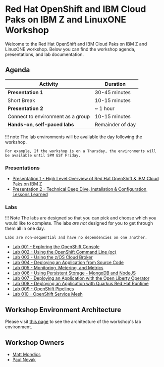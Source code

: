 # Red Hat OpenShift and IBM Cloud Paks on IBM Z and LinuxONE Workshop

Welcome to the Red Hat OpenShift and IBM Cloud Paks on IBM Z and LinuxONE workshop. Below you can find the workshop agenda, presentations, and lab documentation.

## Agenda

| Activity       | Duration     |
| ---                  | ---           |
| **Presentation 1**              | 30-45 minutes   |
| Short Break   |        10-15 minutes      |
| **Presentation 2**           | ~ 1 hour      |
| Connect to environment as a group           | 10-15 minutes      |
| **Hands-on, self-paced labs**           | Remainder of day      |

!!! note
    The lab environments will be available the day following the workshop.

    For example, If the workshop is on a Thursday, the environments will be available until 5PM EST Friday.

### Presentations

* [Presentation 1 - High Level Overview of Red Hat OpenShift & IBM Cloud Paks on IBM Z](presentations/presentation1.pdf)
* [Presentation 2 - Technical Deep Dive, Installation & Configuration, Lessons Learned](presentations/presentation2.pdf)

### Labs

!!! Note
    The labs are designed so that you can pick and choose which you would like to complete. The labs *are not* designed for you to get through them all in one day.

    Labs are non-sequential and have no dependencies on one another.

* [Lab 001 - Exploring the OpenShift Console](lab001/lab001-1.md)
* [Lab 002 - Using the OpenShift Command Line (oc)](lab002/lab002-1.md)
* [Lab 003 - Using the z/OS Cloud Broker](lab003/lab003-1.md)
* [Lab 004 - Deploying an Application from Source Code](lab004/lab004-1.md)
* [Lab 005 - Monitoring, Metering, and Metrics](lab005/lab005-1.md)
* [Lab 006 - Using Persistent Storage - MongoDB and NodeJS](lab006/lab006-1.md)
* [Lab 007 - Deploying an Application with the Open Liberty Operator](lab007/lab007-1.md)
* [Lab 008 - Deploying an Application with Quarkus Red Hat Runtime](lab008/lab008-1.md)
* [Lab 009 - OpenShift Pipelines](lab009/lab009-1.md)
* [Lab 010 - OpenShift Service Mesh](lab010/lab010-1.md)

## Workshop Environment Architecture

Please visit [this page](workshop-architecture.md) to see the architecture of the workshop's lab environment.

## Workshop Owners

* [Matt Mondics](mailto:matt.mondics@ibm.com)
* [Paul Novak](mailto:pwnovak@us.ibm.com)
